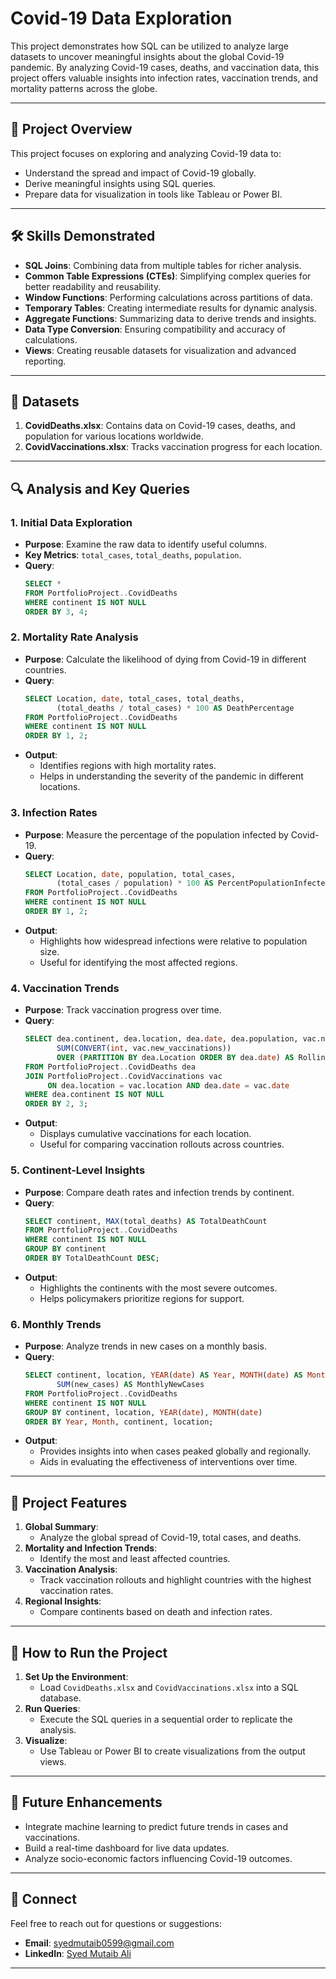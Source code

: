 # Covid-19 Data Exploration

This project demonstrates how SQL can be utilized to analyze large datasets to uncover meaningful insights about the global Covid-19 pandemic. By analyzing Covid-19 cases, deaths, and vaccination data, this project offers valuable insights into infection rates, vaccination trends, and mortality patterns across the globe.

---

## 📌 Project Overview
This project focuses on exploring and analyzing Covid-19 data to:
- Understand the spread and impact of Covid-19 globally.
- Derive meaningful insights using SQL queries.
- Prepare data for visualization in tools like Tableau or Power BI.

---

## 🛠️ Skills Demonstrated
- **SQL Joins**: Combining data from multiple tables for richer analysis.
- **Common Table Expressions (CTEs)**: Simplifying complex queries for better readability and reusability.
- **Window Functions**: Performing calculations across partitions of data.
- **Temporary Tables**: Creating intermediate results for dynamic analysis.
- **Aggregate Functions**: Summarizing data to derive trends and insights.
- **Data Type Conversion**: Ensuring compatibility and accuracy of calculations.
- **Views**: Creating reusable datasets for visualization and advanced reporting.

---

## 📂 Datasets
1. **CovidDeaths.xlsx**: Contains data on Covid-19 cases, deaths, and population for various locations worldwide.
2. **CovidVaccinations.xlsx**: Tracks vaccination progress for each location.

---

## 🔍 Analysis and Key Queries
### 1. **Initial Data Exploration**
   - **Purpose**: Examine the raw data to identify useful columns.
   - **Key Metrics**: `total_cases`, `total_deaths`, `population`.
   - **Query**:
     ```sql
     SELECT *
     FROM PortfolioProject..CovidDeaths
     WHERE continent IS NOT NULL
     ORDER BY 3, 4;
     ```

### 2. **Mortality Rate Analysis**
   - **Purpose**: Calculate the likelihood of dying from Covid-19 in different countries.
   - **Query**:
     ```sql
     SELECT Location, date, total_cases, total_deaths, 
            (total_deaths / total_cases) * 100 AS DeathPercentage
     FROM PortfolioProject..CovidDeaths
     WHERE continent IS NOT NULL
     ORDER BY 1, 2;
     ```
   - **Output**:
     - Identifies regions with high mortality rates.
     - Helps in understanding the severity of the pandemic in different locations.

### 3. **Infection Rates**
   - **Purpose**: Measure the percentage of the population infected by Covid-19.
   - **Query**:
     ```sql
     SELECT Location, date, population, total_cases, 
            (total_cases / population) * 100 AS PercentPopulationInfected
     FROM PortfolioProject..CovidDeaths
     WHERE continent IS NOT NULL
     ORDER BY 1, 2;
     ```
   - **Output**:
     - Highlights how widespread infections were relative to population size.
     - Useful for identifying the most affected regions.

### 4. **Vaccination Trends**
   - **Purpose**: Track vaccination progress over time.
   - **Query**:
     ```sql
     SELECT dea.continent, dea.location, dea.date, dea.population, vac.new_vaccinations,
            SUM(CONVERT(int, vac.new_vaccinations)) 
            OVER (PARTITION BY dea.Location ORDER BY dea.date) AS RollingPeopleVaccinated
     FROM PortfolioProject..CovidDeaths dea
     JOIN PortfolioProject..CovidVaccinations vac
          ON dea.location = vac.location AND dea.date = vac.date
     WHERE dea.continent IS NOT NULL
     ORDER BY 2, 3;
     ```
   - **Output**:
     - Displays cumulative vaccinations for each location.
     - Useful for comparing vaccination rollouts across countries.

### 5. **Continent-Level Insights**
   - **Purpose**: Compare death rates and infection trends by continent.
   - **Query**:
     ```sql
     SELECT continent, MAX(total_deaths) AS TotalDeathCount
     FROM PortfolioProject..CovidDeaths
     WHERE continent IS NOT NULL
     GROUP BY continent
     ORDER BY TotalDeathCount DESC;
     ```
   - **Output**:
     - Highlights the continents with the most severe outcomes.
     - Helps policymakers prioritize regions for support.

### 6. **Monthly Trends**
   - **Purpose**: Analyze trends in new cases on a monthly basis.
   - **Query**:
     ```sql
     SELECT continent, location, YEAR(date) AS Year, MONTH(date) AS Month,
            SUM(new_cases) AS MonthlyNewCases
     FROM PortfolioProject..CovidDeaths
     WHERE continent IS NOT NULL
     GROUP BY continent, location, YEAR(date), MONTH(date)
     ORDER BY Year, Month, continent, location;
     ```
   - **Output**:
     - Provides insights into when cases peaked globally and regionally.
     - Aids in evaluating the effectiveness of interventions over time.

---

## 🚀 Project Features
1. **Global Summary**:
   - Analyze the global spread of Covid-19, total cases, and deaths.
2. **Mortality and Infection Trends**:
   - Identify the most and least affected countries.
3. **Vaccination Analysis**:
   - Track vaccination rollouts and highlight countries with the highest vaccination rates.
4. **Regional Insights**:
   - Compare continents based on death and infection rates.

---

## 📖 How to Run the Project
1. **Set Up the Environment**:
   - Load `CovidDeaths.xlsx` and `CovidVaccinations.xlsx` into a SQL database.
2. **Run Queries**:
   - Execute the SQL queries in a sequential order to replicate the analysis.
3. **Visualize**:
   - Use Tableau or Power BI to create visualizations from the output views.

---

## 🔮 Future Enhancements
- Integrate machine learning to predict future trends in cases and vaccinations.
- Build a real-time dashboard for live data updates.
- Analyze socio-economic factors influencing Covid-19 outcomes.

---

## 🤝 Connect
Feel free to reach out for questions or suggestions:
- **Email**: [syedmutaib0599@gmail.com](mailto:syedmutaib0599@gmail.com)
- **LinkedIn**: [Syed Mutaib Ali](https://linkedin.com/in/syedmutaibali)

---

